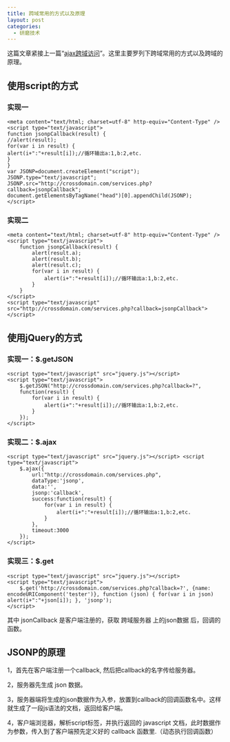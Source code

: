 ```yaml
---
title: 跨域常用的方式以及原理
layout: post
categories:
  - 研磨技术
---
```


这篇文章紧接上一篇“[ajax跨域访问][1]”。这里主要罗列下跨域常用的方式以及跨域的原理。

## 使用script的方式

### 实现一

    <meta content="text/html; charset=utf-8" http-equiv="Content-Type" />
    <script type="text/javascript">  
    function jsonpCallback(result) {  
    //alert(result);  
    for(var i in result) {  
    alert(i+":"+result[i]);//循环输出a:1,b:2,etc.  
    }  
    }  
    var JSONP=document.createElement("script");  
    JSONP.type="text/javascript";  
    JSONP.src="http://crossdomain.com/services.php?callback=jsonpCallback";  
    document.getElementsByTagName("head")[0].appendChild(JSONP);  
    </script>
    

### 实现二

    <meta content="text/html; charset=utf-8" http-equiv="Content-Type" />  
    <script type="text/javascript">  
        function jsonpCallback(result) {  
            alert(result.a);  
            alert(result.b);  
            alert(result.c);  
            for(var i in result) {  
                alert(i+":"+result[i]);//循环输出a:1,b:2,etc.  
            }  
        }  
    </script>  
    <script type="text/javascript" src="http://crossdomain.com/services.php?callback=jsonpCallback"></script>
    

## 使用jQuery的方式

### 实现一：$.getJSON

    <script type="text/javascript" src="jquery.js"></script>  
    <script type="text/javascript">  
        $.getJSON("http://crossdomain.com/services.php?callback=?",  
        function(result) {  
            for(var i in result) {  
                alert(i+":"+result[i]);//循环输出a:1,b:2,etc.  
            }  
        });  
    </script>  
    

### 实现二：$.ajax

    <script type="text/javascript" src="jquery.js"></script> <script type="text/javascript">  
        $.ajax({  
            url:"http://crossdomain.com/services.php",  
            dataType:'jsonp',  
            data:'',  
            jsonp:'callback',  
            success:function(result) {  
                for(var i in result) {  
                    alert(i+":"+result[i]);//循环输出a:1,b:2,etc.  
                }  
            },  
            timeout:3000  
        });  
    </script> 
    

### 实现三：$.get

    <script type="text/javascript" src="jquery.js"></script>  
    <script type="text/javascript">  
        $.get('http://crossdomain.com/services.php?callback=?', {name: encodeURIComponent('tester')}, function (json) { for(var i in json) alert(i+":"+json[i]); }, 'jsonp');  
    </script>
    

其中 jsonCallback 是客户端注册的，获取 跨域服务器 上的json数据 后，回调的函数。

## JSONP的原理

1，首先在客户端注册一个callback, 然后把callback的名字传给服务器。

2，服务器先生成 json 数据。

3，服务器端将生成的json数据作为入参，放置到callback的回调函数名中。这样就生成了一段js语法的文档，返回给客户端。

4，客户端浏览器，解析script标签，并执行返回的 javascript 文档，此时数据作为参数，传入到了客户端预先定义好的 callback 函数里.（动态执行回调函数）

 [1]: http://changer119.cn/fcjiang/?p=109